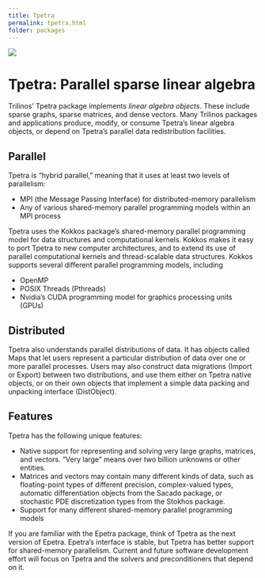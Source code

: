 ```yaml
---
title: Tpetra
permalink: tpetra.html
folder: packages
---
```


![](http://trilinos.org/oldsite/packages/epetra/epetra.jpg)

# Tpetra: Parallel sparse linear algebra

Trilinos’ Tpetra package implements _linear algebra objects_. These include sparse graphs, sparse matrices, and dense vectors. Many Trilinos packages and applications produce, modify, or consume Tpetra’s linear algebra objects, or depend on Tpetra’s parallel data redistribution facilities.

## Parallel

Tpetra is “hybrid parallel,” meaning that it uses at least two levels of parallelism:

*   MPI (the Message Passing Interface) for distributed-memory parallelism
*   Any of various shared-memory parallel programming models within an MPI process

Tpetra uses the Kokkos package’s shared-memory parallel programming model for data structures and computational kernels. Kokkos makes it easy to port Tpetra to new computer architectures, and to extend its use of parallel computational kernels and thread-scalable data structures. Kokkos supports several different parallel programming models, including

*   OpenMP
*   POSIX Threads (Pthreads)
*   Nvidia’s CUDA programming model for graphics processing units (GPUs)

## Distributed

Tpetra also understands parallel distributions of data. It has objects called Maps that let users represent a particular distribution of data over one or more parallel processes. Users may also construct data migrations (Import or Export) between two distributions, and use them either on Tpetra native objects, or on their own objects that implement a simple data packing and unpacking interface (DistObject).

## Features

Tpetra has the following unique features:

*   Native support for representing and solving very large graphs, matrices, and vectors. “Very large” means over two billion unknowns or other entities.
*   Matrices and vectors may contain many different kinds of data, such as floating-point types of different precision, complex-valued types, automatic differentiation objects from the Sacado package, or stochastic PDE discretization types from the Stokhos package.
*   Support for many different shared-memory parallel programming models

If you are familiar with the Epetra package, think of Tpetra as the next version of Epetra. Epetra’s interface is stable, but Tpetra has better support for shared-memory parallelism. Current and future software development effort will focus on Tpetra and the solvers and preconditioners that depend on it.